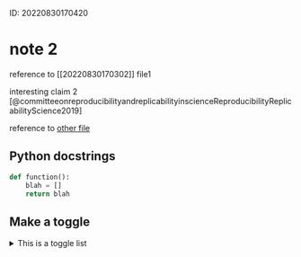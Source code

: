 ID: 20220830170420

# note 2

reference to [[20220830170302]] file1

interesting claim 2 [@committeeonreproducibilityandreplicabilityinscienceReproducibilityReplicabilityScience2019]

reference to [other file](./file1.md)

## Python docstrings
```python
def function():
    blah = []
    return blah

```

## Make a toggle
<details>
<summary>This is a toggle list</summary>

- List item 1
- List item 2
- Another list item 
</details>